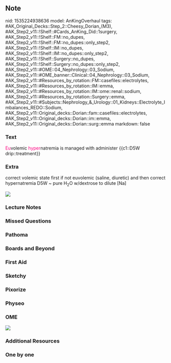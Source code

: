## Note
nid: 1535224938636
model: AnKingOverhaul
tags: #AK_Original_Decks::Step_2::Cheesy_Dorian_(M3), #AK_Step2_v11::!Shelf::#Cards_AnKing_Did::1surgery, #AK_Step2_v11::!Shelf::FM::no_dupes, #AK_Step2_v11::!Shelf::FM::no_dupes::only_step2, #AK_Step2_v11::!Shelf::IM::no_dupes, #AK_Step2_v11::!Shelf::IM::no_dupes::only_step2, #AK_Step2_v11::!Shelf::Surgery::no_dupes, #AK_Step2_v11::!Shelf::Surgery::no_dupes::only_step2, #AK_Step2_v11::#OME::04_Nephrology::03_Sodium, #AK_Step2_v11::#OME_banner::Clinical::04_Nephrology::03_Sodium, #AK_Step2_v11::#Resources_by_rotation::FM::casefiles::electrolytes, #AK_Step2_v11::#Resources_by_rotation::IM::emma, #AK_Step2_v11::#Resources_by_rotation::IM::ome::renal::sodium, #AK_Step2_v11::#Resources_by_rotation::Surgery::emma, #AK_Step2_v11::#Subjects::Nephrology_&_Urology::01_Kidneys::Electrolyte_Imbalances_REDO::Sodium, #AK_Step2_v11::Original_decks::Dorian::fam::casefiles::electrolytes, #AK_Step2_v11::Original_decks::Dorian::im::emma, #AK_Step2_v11::Original_decks::Dorian::surg::emma
markdown: false

### Text
<font color="#FC0280">Eu</font>volemic <font color=
"#FC0280">hyper</font>natremia is managed with administer {{c1::D5W
drip::treatment}}

### Extra
correct volemic state first if not euvolemic (saline, diuretic) and
then correct hypernatremia D5W ~ pure H<sub>2</sub>O w/dextrose to
dilute [Na]
<div><img src="hypernatremia%20help.png"></div>

### Lecture Notes


### Missed Questions


### Pathoma


### Boards and Beyond


### First Aid


### Sketchy


### Pixorize


### Physeo


### OME
<div class="ome-widget">
  <a href=
  "https://onlinemeded.org/spa/nephrology/sodium/acquire?ref=anki"><img src="_OME_AnkiFlashcards_Lesson_3.png"></a>
</div>

### Additional Resources


### One by one

